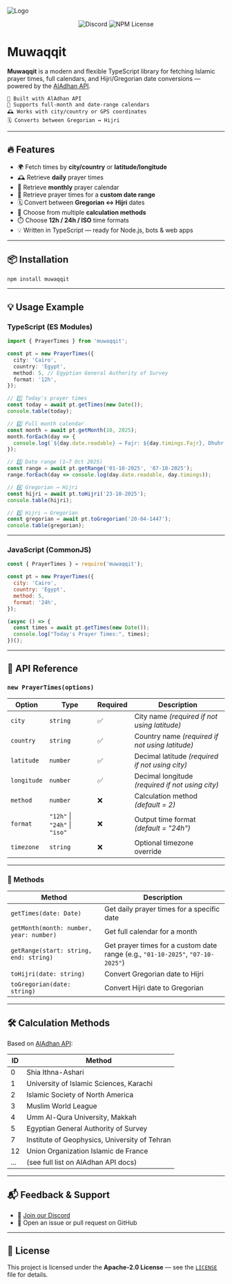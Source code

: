 ![Logo](https://l.top4top.io/p_3582op1r91.png)

<div align="center">

![Discord](https://img.shields.io/discord/1006273962986188881?logo=discord&logoColor=%23fff&logoSize=auto&label=Discord&labelColor=%23505050&color=%235E6AE9&link=https%3A%2F%2Fdiscord.gg%2Fethical-programmer-s-1188398653530984539)
![NPM License](https://img.shields.io/npm/l/muwaqqit?color=5E6AE9&label=License)

</div>

# Muwaqqit

**Muwaqqit** is a modern and flexible TypeScript library for fetching Islamic prayer times, full calendars, and Hijri/Gregorian date conversions — powered by the [AlAdhan API](https://aladhan.com/prayer-times-api).

```
🕌 Built with AlAdhan API
📅 Supports full-month and date-range calendars
🕰️ Works with city/country or GPS coordinates
🗓️ Converts between Gregorian ↔ Hijri
```

---

## 🔥 Features

- 🌍 Fetch times by **city/country** or **latitude/longitude**
- 🕰️ Retrieve **daily** prayer times
- 📅 Retrieve **monthly** prayer calendar
- 📆 Retrieve prayer times for a **custom date range**
- 🗓️ Convert between **Gregorian ↔ Hijri** dates
- 🧮 Choose from multiple **calculation methods**
- ⏱️ Choose **12h / 24h / ISO** time formats
- 💡 Written in TypeScript — ready for Node.js, bots & web apps

---

## 📦 Installation

```bash
npm install muwaqqit
```

---

## 💡 Usage Example

### TypeScript (ES Modules)

```ts
import { PrayerTimes } from 'muwaqqit';

const pt = new PrayerTimes({
  city: 'Cairo',
  country: 'Egypt',
  method: 5, // Egyptian General Authority of Survey
  format: '12h',
});

// 1️⃣ Today's prayer times
const today = await pt.getTimes(new Date());
console.table(today);

// 2️⃣ Full month calendar
const month = await pt.getMonth(10, 2025);
month.forEach(day => {
  console.log(`${day.date.readable} → Fajr: ${day.timings.Fajr}, Dhuhr: ${day.timings.Dhuhr}, Asr: ${day.timings.Asr}, Maghrib: ${day.timings.Maghrib}, Isha: ${day.timings.Isha}`);
});

// 3️⃣ Date range (1–7 Oct 2025)
const range = await pt.getRange('01-10-2025', '07-10-2025');
range.forEach(day => console.log(day.date.readable, day.timings));

// 4️⃣ Gregorian → Hijri
const hijri = await pt.toHijri('23-10-2025');
console.table(hijri);

// 5️⃣ Hijri → Gregorian
const gregorian = await pt.toGregorian('20-04-1447');
console.table(gregorian);
```

---

### JavaScript (CommonJS)

```js
const { PrayerTimes } = require('muwaqqit');

const pt = new PrayerTimes({
  city: 'Cairo',
  country: 'Egypt',
  method: 5,
  format: '24h',
});

(async () => {
  const times = await pt.getTimes(new Date());
  console.log("Today's Prayer Times:", times);
})();
```

---

## 🧠 API Reference

### `new PrayerTimes(options)`

| Option      | Type                          | Required | Description                                      |
| ----------- | ----------------------------- | -------- | ------------------------------------------------ |
| `city`      | `string`                      | ✅       | City name _(required if not using latitude)_     |
| `country`   | `string`                      | ✅       | Country name _(required if not using latitude)_  |
| `latitude`  | `number`                      | ✅       | Decimal latitude _(required if not using city)_  |
| `longitude` | `number`                      | ✅       | Decimal longitude _(required if not using city)_ |
| `method`    | `number`                      | ❌       | Calculation method _(default = 2)_               |
| `format`    | `"12h"` \| `"24h"` \| `"iso"` | ❌       | Output time format _(default = "24h")_           |
| `timezone`  | `string`                      | ❌       | Optional timezone override                       |

---

### 🧩 Methods

| Method                                  | Description                                                                     |
| --------------------------------------- | ------------------------------------------------------------------------------- |
| `getTimes(date: Date)`                  | Get daily prayer times for a specific date                                      |
| `getMonth(month: number, year: number)` | Get full calendar for a month                                                   |
| `getRange(start: string, end: string)`  | Get prayer times for a custom date range (e.g., `"01-10-2025"`, `"07-10-2025"`) |
| `toHijri(date: string)`                 | Convert Gregorian date to Hijri                                                 |
| `toGregorian(date: string)`             | Convert Hijri date to Gregorian                                                 |

---

## 🛠️ Calculation Methods

Based on [AlAdhan API](https://aladhan.com/prayer-times-api#GetTimings):

| ID  | Method                                        |
| --- | --------------------------------------------- |
| 0   | Shia Ithna-Ashari                             |
| 1   | University of Islamic Sciences, Karachi       |
| 2   | Islamic Society of North America              |
| 3   | Muslim World League                           |
| 4   | Umm Al-Qura University, Makkah                |
| 5   | Egyptian General Authority of Survey          |
| 7   | Institute of Geophysics, University of Tehran |
| 12  | Union Organization Islamic de France          |
| ... | (see full list on AlAdhan API docs)           |

---

## 📬 Feedback & Support

- 💬 [Join our Discord](https://discord.gg/AT6W2nHEVz)
- 🧠 Open an issue or pull request on GitHub

---

## 📘 License

This project is licensed under the **Apache-2.0 License** — see the [`LICENSE`](./LICENSE) file for details.
